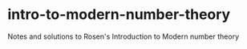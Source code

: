 # intro-to-modern-number-theory
Notes and solutions to Rosen's Introduction to Modern number theory
